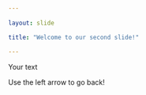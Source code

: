 ```yaml
---
	
layout: slide

title: "Welcome to our second slide!"
	
---
```


Your text

Use the left arrow to go back!
